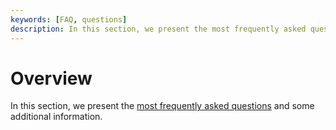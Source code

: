 ```yaml
---
keywords: [FAQ, questions]
description: In this section, we present the most frequently asked questions and some additional information.
---
```


# Overview

In this section, we present the [most frequently asked questions](./faq.md) and some additional information.
